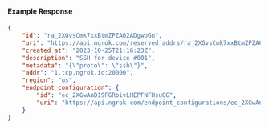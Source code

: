 <!-- Code generated for API Clients. DO NOT EDIT. -->

#### Example Response

```json
{
	"id": "ra_2XGvsCmk7xxBtmZPZA62ADgwbGn",
	"uri": "https://api.ngrok.com/reserved_addrs/ra_2XGvsCmk7xxBtmZPZA62ADgwbGn",
	"created_at": "2023-10-25T21:16:23Z",
	"description": "SSH for device #001",
	"metadata": "{\"proto\": \"ssh\"}",
	"addr": "1.tcp.ngrok.io:20000",
	"region": "us",
	"endpoint_configuration": {
		"id": "ec_2XGwAnD19FGRbivLHEPFNFHsuGG",
		"uri": "https://api.ngrok.com/endpoint_configurations/ec_2XGwAnD19FGRbivLHEPFNFHsuGG"
	}
}
```
